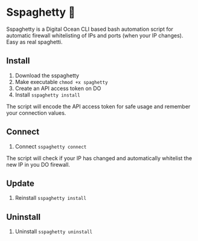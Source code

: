 # Sspaghetty 🍝
Sspaghetty is a Digital Ocean CLI based bash automation script for automatic firewall whitelisting of IPs and ports (when your IP changes). Easy as real spaghetti.

## Install
1. Download the sspaghetty
2. Make executable
   `chmod +x spaghetty`
3. Create an API access token on DO
4. Install
   `sspaghetty install`

The script will encode the API access token for safe usage and remember your connection values.

## Connect
1. Connect `sspaghetty connect`

The script will check if your IP has changed and automatically whitelist the new IP in you DO firewall.

## Update
1. Reinstall
   `sspaghetty install`

## Uninstall
1. Uninstall
   `sspaghetty uninstall`
